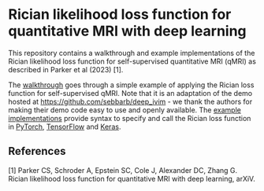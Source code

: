 # Rician likelihood loss function for quantitative MRI with deep learning

This repository contains a walkthrough and example implementations of the Rician likelihood loss function for self-supervised quantitative MRI (qMRI) as described in Parker et al (2023) [1]. 

The [walkthrough](Walkthrough/Walkthrough_Rician_Loss.ipynb) goes through a simple example of applying the Rician loss function for self-supervised qMRI. Note that it is an adaptation of the demo hosted at https://github.com/sebbarb/deep_ivim - we thank the authors for making their demo code easy to use and openly available. The [example implementations](Implementations) provide syntax to specify and call the Rician loss function in [PyTorch](Implementations/Rician_Loss_PyTorch.ipynb), [TensorFlow](Implementations/Rician_Loss_PyTorch.ipynb) and [Keras](Implementations/Rician_Loss_PyTorch.ipynb).


## References
[1] Parker CS, Schroder A, Epstein SC, Cole J, Alexander DC, Zhang G. Rician likelihood loss function for quantitative MRI with deep learning, arXiV.












